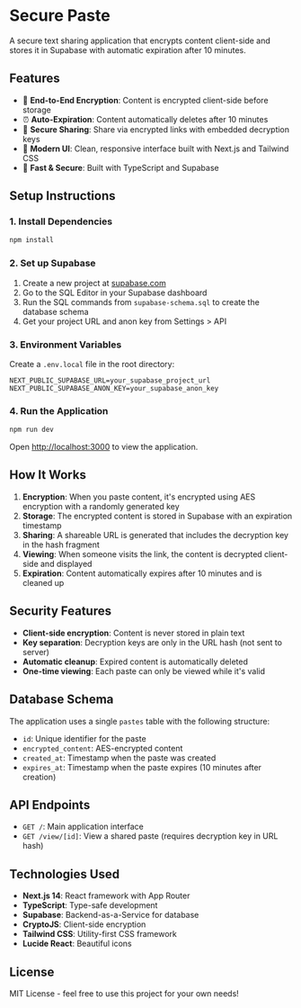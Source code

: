 # Secure Paste

A secure text sharing application that encrypts content client-side and stores it in Supabase with automatic expiration after 10 minutes.

## Features

- 🔐 **End-to-End Encryption**: Content is encrypted client-side before storage
- ⏰ **Auto-Expiration**: Content automatically deletes after 10 minutes
- 🔗 **Secure Sharing**: Share via encrypted links with embedded decryption keys
- 🎨 **Modern UI**: Clean, responsive interface built with Next.js and Tailwind CSS
- 🚀 **Fast & Secure**: Built with TypeScript and Supabase

## Setup Instructions

### 1. Install Dependencies

```bash
npm install
```

### 2. Set up Supabase

1. Create a new project at [supabase.com](https://supabase.com)
2. Go to the SQL Editor in your Supabase dashboard
3. Run the SQL commands from `supabase-schema.sql` to create the database schema
4. Get your project URL and anon key from Settings > API

### 3. Environment Variables

Create a `.env.local` file in the root directory:

```env
NEXT_PUBLIC_SUPABASE_URL=your_supabase_project_url
NEXT_PUBLIC_SUPABASE_ANON_KEY=your_supabase_anon_key
```

### 4. Run the Application

```bash
npm run dev
```

Open [http://localhost:3000](http://localhost:3000) to view the application.

## How It Works

1. **Encryption**: When you paste content, it's encrypted using AES encryption with a randomly generated key
2. **Storage**: The encrypted content is stored in Supabase with an expiration timestamp
3. **Sharing**: A shareable URL is generated that includes the decryption key in the hash fragment
4. **Viewing**: When someone visits the link, the content is decrypted client-side and displayed
5. **Expiration**: Content automatically expires after 10 minutes and is cleaned up

## Security Features

- **Client-side encryption**: Content is never stored in plain text
- **Key separation**: Decryption keys are only in the URL hash (not sent to server)
- **Automatic cleanup**: Expired content is automatically deleted
- **One-time viewing**: Each paste can only be viewed while it's valid

## Database Schema

The application uses a single `pastes` table with the following structure:

- `id`: Unique identifier for the paste
- `encrypted_content`: AES-encrypted content
- `created_at`: Timestamp when the paste was created
- `expires_at`: Timestamp when the paste expires (10 minutes after creation)

## API Endpoints

- `GET /`: Main application interface
- `GET /view/[id]`: View a shared paste (requires decryption key in URL hash)

## Technologies Used

- **Next.js 14**: React framework with App Router
- **TypeScript**: Type-safe development
- **Supabase**: Backend-as-a-Service for database
- **CryptoJS**: Client-side encryption
- **Tailwind CSS**: Utility-first CSS framework
- **Lucide React**: Beautiful icons

## License

MIT License - feel free to use this project for your own needs!
